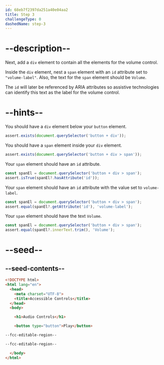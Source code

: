 ```yaml
---
id: 68eb7f2397da251a40e04aa2
title: Step 3
challengeType: 0
dashedName: step-3
---
```


# --description--

Next, add a `div` element to contain all the elements for the volume control.

Inside the `div` element, nest a `span` element with an `id` attribute set to `"volume-label"`.
Also, the text for the `span` element should be `Volume`.

The `id` will later be referenced by ARIA attributes so assistive technologies can identify this text as the label for the volume control.

# --hints--

You should have a `div` element below your `button` element.

```js
assert.exists(document.querySelector('button + div'));
```

You should have a `span` element inside your `div` element.

```js
assert.exists(document.querySelector('button + div > span'));
```

Your `span` element should have an `id` attribute.

```js
const spanEl = document.querySelector('button + div > span');
assert.isTrue(spanEl?.hasAttribute('id'));
```

Your `span` element should have an `id` attribute with the value set to `volume-label`.

```js
const spanEl = document.querySelector('button + div > span');
assert.equal(spanEl?.getAttribute('id'), 'volume-label');
```

Your `span` element should have the text `Volume`.

```js
const spanEl = document.querySelector('button + div > span');
assert.equal(spanEl?.innerText.trim(), 'Volume');
```

# --seed--

## --seed-contents--

```html
<!DOCTYPE html>
<html lang="en">
  <head>
    <meta charset="UTF-8">
    <title>Accessible Controls</title>
  </head>
  <body>

    <h1>Audio Controls</h1>

    <button type="button">Play</button>

--fcc-editable-region--

--fcc-editable-region--

  </body>
</html>
```
